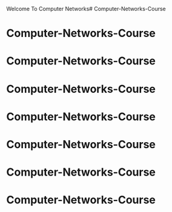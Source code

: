 ﻿Welcome To Computer Networks# Computer-Networks-Course
# Computer-Networks-Course
# Computer-Networks-Course
# Computer-Networks-Course
# Computer-Networks-Course
# Computer-Networks-Course
# Computer-Networks-Course
# Computer-Networks-Course
